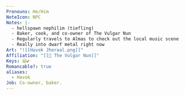 ```yaml
---
Pronouns: He/Him
NoteIcon: NPC
Notes: |-
  - hellspawn nephilim (tiefling)
  - Baker, cook, and co-owner of The Vulgar Nun
  - Regularly travels to Almas to check out the local music scene
  - Really into dwarf metal right now
Art: "![[Havok Jheraal.png]]"
Affiliation: "[[🍻 The Vulgar Nun]]"
Keys: 😄💕
Romancable?: true
aliases:
  - Havok
Job: Co-owner, baker.
---
```

